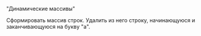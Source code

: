 "Динамические массивы"

Сформировать массив строк. Удалить из него строку,
начинающуюся и заканчивающуюся на букву "а".
